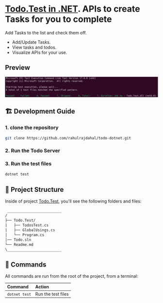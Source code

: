 # [Todo.Test in .NET](https://github.com/rahulrajdahal/todo-dotnet). APIs to create Tasks for you to complete

Add Tasks to the list and check them off.

- Add/Update Tasks.
- View tasks and todos.
- Visualize APIs for your use.

## Preview

[![Todo.API](./screenshots/todos-test.png)](https://github.com/rahulrajdahal/todo-dotnet)

## 🏗 Development Guide

### 1. clone the repository

```sh
git clone https://github.com/rahulrajdahal/todo-dotnet.git
```

### 2. Run the Todo Server

### 3. Run the test files

```sh
dotnet test
```

## 🚀 Project Structure

Inside of project [Todo.Test](https://github.com/rahulrajdahal/todo-dotnet), you'll see the following folders and files:

```text
 _________________________
/
├── Todo.Test/
|   ├── TodosTest.cs
|   ├── GlobalUsings.cs
│   └── Program.cs
│── Todo.sln
└── Readme.md
\_________________________

```

## 🧞 Commands

All commands are run from the root of the project, from a terminal:

| Command       | Action             |
| :------------ | :----------------- |
| `dotnet test` | Run the test files |
